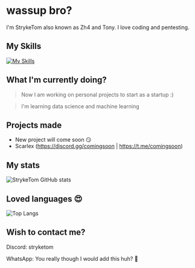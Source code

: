 # wassup bro?

I'm StrykeTom also known as Zh4 and Tony. I love coding and pentesting.

## My Skills
[![My Skills](https://skillicons.dev/icons?i=js,html,css,php,cpp,cs,java,react,py,nodejs,lua,tailwind,electron,androidstudio,azure,aws,cloudflare,bots,dotnet,eclipse,express,idea,linux,tauri,vscode)](https://skillicons.dev)
## What I'm currently doing?
> Now I am working on personal projects to start as a startup :)

> I'm learning data science and machine learning

## Projects made
- New project will come soon 😏
- Scarlex (https://discord.gg/comingsoon | https://t.me/comingsoon)


## My stats
![StrykeTom GitHub stats](https://github-readme-stats.vercel.app/api?username=stryketom)

## Loved languages 😍
![Top Langs](https://github-readme-stats.vercel.app/api/top-langs/?username=stryketom)

## Wish to contact me?
Discord: stryketom

WhatsApp: You really though I would add this huh? 🤣
